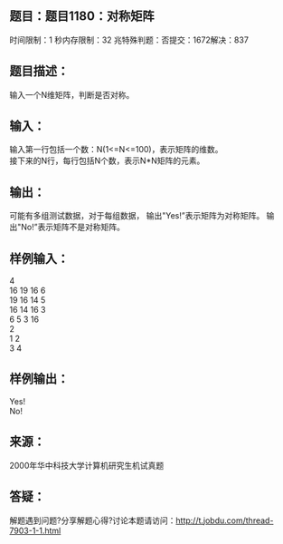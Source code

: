 题目：题目1180：对称矩阵
-----------
时间限制：1 秒内存限制：32 兆特殊判题：否提交：1672解决：837

题目描述：
-----------
输入一个N维矩阵，判断是否对称。

输入：
-----------
输入第一行包括一个数：N(1<=N<=100)，表示矩阵的维数。  
接下来的N行，每行包括N个数，表示N*N矩阵的元素。

输出：
-----------
可能有多组测试数据，对于每组数据，
输出"Yes!”表示矩阵为对称矩阵。
输出"No!”表示矩阵不是对称矩阵。

样例输入：
-----------
4  
16 19 16 6   
19 16 14 5   
16 14 16 3   
6 5 3 16   
2  
1 2  
3 4  

样例输出：
-----------
Yes!  
No!

来源：
-----------
2000年华中科技大学计算机研究生机试真题

答疑：
-----------
解题遇到问题?分享解题心得?讨论本题请访问：http://t.jobdu.com/thread-7903-1-1.html

